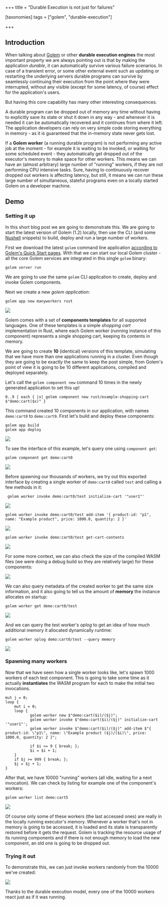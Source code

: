 +++
title = "Durable Execution is not just for failures"

[taxonomies]
tags = ["golem", "durable-execution"]

+++

## Introduction

When talking about [Golem](https://golem.cloud) or other **durable execution engines** the most important property we are always pointing out is that by making the application _durable_, it can automatically survive various failure scenarios. In case of a transient error, or some other external event such as updating or restarting the underlying servers durable programs can survive by seamlessly continuing their execution from the point where they were interrupted, without any visible (except for some latency, of course) effect for the application's users.

But having this core capability has many other interesting consequences. 

A durable program can be dropped out of memory any time without having to explicitly save its state or shut it down in any way - and whenever it is needed it can be automatically recovered and it continues from where it left. The application developers can rely on very simple code storing everything in memory - as it is guaranteed that the in-memory state never gets lost. 

If a **Golem worker** (a running durable program) is not performing any active job at the moment - for example it is waiting to be invoked, or waiting for some scheduled event - they automatically get dropped out of the executor's memory to make space for other workers. This means we can have an (almost arbitrary) large number of "running" workers, if they are not performing CPU intensive tasks. Sure, having to continuously recover dropped out workers is affecting latency, but still, it means we can run these large number of simultaneous, stateful programs even on a locally started Golem on a developer machine.

## Demo

### Setting it up

In this short blog post we are going to demonstrate this. We are going to start the latest version of Golem (1.2) locally, then use the CLI (and some [Nushell](https://www.nushell.sh) snippets) to build, deploy and run a large number of workers.

First we download the latest `golem` command line application [according to Golem's Quick Start pages](https://learn.golem.cloud/quickstart). With that we can start our local Golem cluster - all the core Golem services are integrated in this single `golem` binary:

```nu
golem server run
```

We are going to use the same `golem` CLI application to create, deploy and invoke Golem components.

Next we create a new *golem application*:

```nu
golem app new manyworkers rust
```

![](/images/2025-03-28/1.png)

Golem comes with a set of **components templates** for all supported languages. One of these templates is a simple _shopping cart_ implementation in Rust, where each Golem worker (running instance of this component) represents a single shopping cart, keeping its contents in memory.

We are going to create **10** (identical) versions of this template, simulating that we have more than one applications running in a cluster. Even though they are going to be exactly the same to keep the post simple, from Golem's point of view it is going to be 10 different applications, compiled and deployed separately.

Let's call the `golem component new` command 10 times in the newly generated application to set this up!

```nu
0..9 | each { |x| golem component new rust/example-shopping-cart $"demo:cart($x)" }
```

This command created 10 components in our application, with names `demo:cart0` to `demo:cart9`. First let's build and deploy these components:

```nu
golem app build
golem app deploy
```

![](/images/2025-03-28/2.png)

To see the interface of this example, let's query one using `component get`:

```nu
golem component get demo:cart0
```

![](/images/2025-03-28/3.png)

Before spawning our thousands of workers, we try out this exported interface by creating a single worker of `demo:cart0` called `test` and calling a few methods in it:

```nu
 golem worker invoke demo:cart0/test initialize-cart '"user1"'
```

![](/images/2025-03-28/4.png)

```nu
golem worker invoke demo:cart0/test add-item '{ product-id: "p1", name: "Example product", price: 1000.0, quantity: 2 }'
```

![](/images/2025-03-28/5.png)

```nu
golem worker invoke demo:cart0/test get-cart-contents
```

![](/images/2025-03-28/6.png)

For some more context, we can also check the size of the compiled WASM files (we were doing a debug build so they are relatively large) for these components:

![](/images/2025-03-28/7.png)

We can also query metadata of the created worker to get the same size information, and it also going to tell us the amount of **memory** the instance allocates on startup:

```nu
golem worker get demo:cart0/test
```

![](/images/2025-03-28/9.png)

And we can query the test worker's _oplog_ to get an idea of how much additional memory it allocated dynamically runtime:

```nu
golem worker oplog demo:cart0/test --query memory
```

![](/images/2025-03-28/8.png)

### Spawning many workers

Now that we have seen how a single worker looks like, let's spawn 1000 workers of each test component. This is going to take some time as it actually **instantiates** the WASM program for each to make the initial two invocations.

```nu
mut j = 0;
loop {
    mut i = 0;
    loop {
           golem worker new $"demo:cart($i)/($j)";
           golem worker invoke $"demo:cart($i)/($j)" initialize-cart '"user1"';
           golem worker invoke $"demo:cart($i)/($j)" add-item $"{ product-id: \"p1\", name: \"Example product ($j)/($i)\", price: 1000.0, quantity: 2 }";
           
           if $i >= 9 { break; };
           $i = $i + 1;
    }
    if $j >= 999 { break; };
    $j = $j + 1;
}
```

After that, we have 10000 "running" workers (all idle, waiting for a next invocation). We can check by listing for example one of the component's workers:

```nu
golem worker list demo:cart5
```

![](/images/2025-03-28/10.png)

Of course only some of these workers (the last accessed ones) are really in the locally running executor's memory. Whenever a worker that's not in memory is going to be accessed, it is loaded and its state is transparently restored before it gets the request. Golem is tracking the resource usage of its running components and if there is not enough memory to load the new component, an old one is going to be dropped out.

### Trying it out

To demonstrate this, we can just invoke workers randomly from the 10000 we've created:

![](/images/2025-03-28/11.png)

Thanks to the durable execution model, every one of the 10000 workers react just as if it was running.